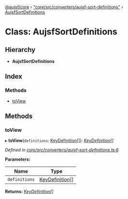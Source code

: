 [@aujsf/core](../README.md) › ["core/src/converters/aujsf-sort-definitions"](../modules/_core_src_converters_aujsf_sort_definitions_.md) › [AujsfSortDefinitions](_core_src_converters_aujsf_sort_definitions_.aujsfsortdefinitions.md)

# Class: AujsfSortDefinitions

## Hierarchy

* **AujsfSortDefinitions**

## Index

### Methods

* [toView](_core_src_converters_aujsf_sort_definitions_.aujsfsortdefinitions.md#toview)

## Methods

###  toView

▸ **toView**(`definitions`: [KeyDefinition](../interfaces/_core_src_models_key_definition_.keydefinition.md)[]): *[KeyDefinition](../interfaces/_core_src_models_key_definition_.keydefinition.md)[]*

*Defined in [core/src/converters/aujsf-sort-definitions.ts:6](https://github.com/jbockle/au-jsonschema-form/blob/05b11cf/packages/core/src/converters/aujsf-sort-definitions.ts#L6)*

**Parameters:**

Name | Type |
------ | ------ |
`definitions` | [KeyDefinition](../interfaces/_core_src_models_key_definition_.keydefinition.md)[] |

**Returns:** *[KeyDefinition](../interfaces/_core_src_models_key_definition_.keydefinition.md)[]*
